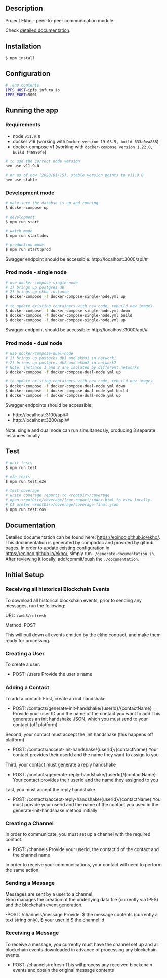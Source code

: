 ## Description

Project Ekho - peer-to-peer communication module.

Check [detailed documentation](https://consensys.github.io/ekho/).

## Installation

```bash
$ npm install
```

## Configuration

```bash
# .env contents
IPFS_HOST=ipfs.infura.io
IPFS_PORT=5001
```

## Running the app

### Requirements

- node `v11.9.0`
- docker v19 (working with `Docker version 19.03.5, build 633a0ea838`)
- docker-compose v1 (working with `docker-compose version 1.22.0, build f46880fe`)

```bash
# to use the correct node version
nvm use v11.9.0

# or as of now (2020/01/15), stable version points to v11.9.0
nvm use stable
```

### Development mode

```bash
# make sure the databse is up and running
$ docker-compose up

# development
$ npm run start

# watch mode
$ npm run start:dev

# production mode
$ npm run start:prod
```

Swagger endpoint should be accessible: http://localhost:3000/api/#

### Prod mode - single node

```bash
# use docker-compose-single-node
# 1) brings up postgres db
# 2) brings up ekho instance
$ docker-compose -f docker-compose-single-node.yml up

# to update existing containers with new code, rebuild new images
$ docker-compose -f docker-compose-single-node.yml down
$ docker-compose -f docker-compose-single-node.yml build
$ docker-compose -f docker-compose-single-node.yml up
```

Swagger endpoint should be accessible: http://localhost:3000/api/#

### Prod mode - dual node

```bash
# use docker-compose-dual-node
# 1) brings up postgres db1 and ekho1 in network1
# 2) brings up postgres db2 and ekho2 in network2
# Note: instance 1 and 2 are isolated by different networks
$ docker-compose -f docker-compose-dual-node.yml up

# to update existing containers with new code, rebuild new images
$ docker-compose -f docker-compose-dual-node.yml down
$ docker-compose -f docker-compose-dual-node.yml build
$ docker-compose -f docker-compose-dual-node.yml up
```

Swagger endpoints should be accessible:

- http://localhost:3100/api/#
- http://localhost:3200/api/#

Note: single and dual node can run simultaneosly, producing 3 separate instances locally

## Test

```bash
# unit tests
$ npm run test

# e2e tests
$ npm run test:e2e

# test coverage
# write coverage reports to <rootDir>/coverage
# open <rootDir>/coverage/lcov-report/index.html to view locally.
# CI prefer <rootDir>/coverage/coverage-final.json
$ npm run test:cov
```

## Documentation

Detailed documentation can be found here: https://eoinco.github.io/ekho/.
This documentation is generated by compodoc and provided by github pages.
In order to update existing configuration in https://eoinco.github.io/ekho/,
simply run `./generate-documentation.sh`.
After reviewing it locally, add/commit/push the `./documentation`.

## Initial Setup

### Receiving all historical Blockchain Events

To download all historical blockchain events, prior to sending any messages, run the following:

URL: `/web3/refresh`

Method: POST

This will pull down all events emitted by the ekho contract, and make them ready for processing.

### Creating a User

To create a user:

- POST: /users
  Provide the user's name

### Adding a Contact

To add a contact:
First, create an init handshake

- POST: /contacts/generate-init-handshake/{userId}/{contactName}
  Provide your user ID and the name of the contact you want to add
  This generates an init handshake JSON, which you must send to your contact (off platform)

Second, your contact must accept the init handshake (this happens off platform)

- POST: /contacts/accept-init-handshake/{userId}/{contactName}
  Your contact provides their userId and the name they want to assign to you

Third, your contact must generate a reply handshake

- POST: /contacts/generate-reply-handshake/{userId}/{contactName}
  Your contact provides their userId and the name they assigned to you

Last, you must accept the reply handshake

- POST: /contacts/accept-reply-handshake/{userId}/{contactName}
  You must provide your userid and the name of the contact you used in the generate-init-handshake method initially

### Creating a Channel

In order to communicate, you must set up a channel with the required contact.

- POST: /channels
  Provide your userid, the contactid of the contact and the channel name

In order to receive your communications, your contact will need to perform the same action.

### Sending a Message

Messages are sent by a user to a channel.  
Ekho manages the creation of the underlying data file (currently via IPFS) and the blockchain event generation.

-POST: /channels/message
Provide:
$ the message contents (currently a text string only),
$ your user id
\$ the channel id

### Receiving a Message

To receive a message, you currently must have the channel set up and all blockchain events downloaded in advance of processing any blockchain events.

- POST: /channels/refresh
  This will process any received blockchain events and obtain the original message contents
